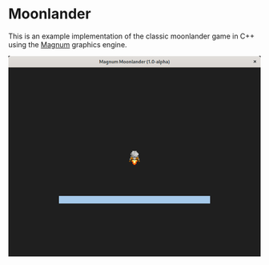 # Moonlander

This is an example implementation of the classic moonlander game in C++
using the [Magnum](https://github.com/mosra/magnum) graphics engine.

![Alt text](doc/moonlander-1.png "Screenshot")